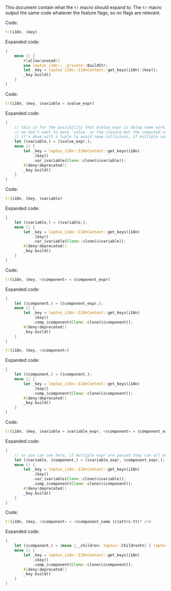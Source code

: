 This document contain what the `t!` macro should expand to. The `t!` macro output the same code whatever the feature flags, so no flags are relevant.

Code:

```rust
t!(i18n, $key)
```

Expanded code:

```rust
{
    move || {
        #[allow(unused)]
        use leptos_i18n::__private::BuildStr;
        let _key = leptos_i18n::I18nContext::get_keys(i18n).$key();
        _key.build()
    }
}
```

Code:

```rust
t!(i18n, $key, $variable = $value_expr)
```

Expanded code:

```rust
{
    // this is for the possibility that $value_expr is doing some work, like `value.clone()`,
    // we don't want to move `value` in the closure but the computed value.
    // it's done with a tuple to avoid name collisions, if multiple variables were passed we are sure to not shadow a variable used in a next expression.
    let ($variable,) = ($value_expr,);
    move || {
        let _key = leptos_i18n::I18nContext::get_keys(i18n)
            .$key()
            .var_$variable(Clone::clone(&$variable));
        #[deny(deprecated)]
        _key.build()
    }
}
```

Code:

```rust
t!(i18n, $key, $variable)
```

Expanded code:

```rust
{
    let ($variable,) = ($variable,);
    move || {
        let _key = leptos_i18n::I18nContext::get_keys(i18n)
            .$key()
            .var_$variable(Clone::clone(&$variable));
        #[deny(deprecated)]
        _key.build()
    }
}
```

Code:

```rust
t!(i18n, $key, <$component> = $component_expr)
```

Expanded code:

```rust
{
    let ($component,) = ($component_expr,);
    move || {
        let _key = leptos_i18n::I18nContext::get_keys(i18n)
            .$key()
            .comp_$component(Clone::clone(&$component));
        #[deny(deprecated)]
        _key.build()
    }
}
```

```rust
t!(i18n, $key, <$component>)
```

Expanded code:

```rust
{
    let ($component,) = ($component,);
    move || {
        let _key = leptos_i18n::I18nContext::get_keys(i18n)
            .$key()
            .comp_$component(Clone::clone(&$component));
        #[deny(deprecated)]
        _key.build()
    }
}
```

Code:

```rust
t!(i18n, $key, $variable = $variable_expr, <$component> = $component_expr)
```

Expanded code:

```rust
{
    // as you can see here, if multiple expr are passed they can all execute before the new variables goes into scope, avoiding name collisions.
    let ($variable, $component,) = ($variable_expr, $component_expr,);
    move || {
        let _key = leptos_i18n::I18nContext::get_keys(i18n)
            .$key()
            .var_$variable(Clone::clone(&$variable));
            .comp_$component(Clone::clone(&$component));
        #[deny(deprecated)]
        _key.build()
    }
}
```

Code:

```rust
t!(i18n, $key, <$component> = <$component_name $($attrs:tt)* />)
```

Expanded code:

```rust
{
    let ($component,) = (move |__children: leptos::ChildrenFn| { leptos::view! { <$component_name $($attrs)* >{move || __children()}</$component_name> } },);
    move || {
        let _key = leptos_i18n::I18nContext::get_keys(i18n)
            .$key()
            .comp_$component(Clone::clone(&$component));
        #[deny(deprecated)]
        _key.build()
    }
}
```
